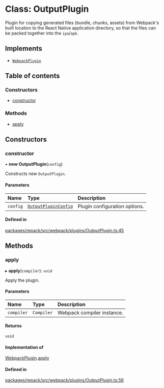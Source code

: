 # Class: OutputPlugin

Plugin for copying generated files (bundle, chunks, assets) from Webpack's built location to the
React Native application directory, so that the files can be packed together into the `ipa`/`apk`.

## Implements

- [`WebpackPlugin`](../interfaces/WebpackPlugin.md)

## Table of contents

### Constructors

- [constructor](./OutputPlugin.md#constructor)

### Methods

- [apply](./OutputPlugin.md#apply)

## Constructors

### constructor

• **new OutputPlugin**(`config`)

Constructs new `OutputPlugin`.

#### Parameters

| Name | Type | Description |
| :------ | :------ | :------ |
| `config` | [`OutputPluginConfig`](../interfaces/OutputPluginConfig.md) | Plugin configuration options. |

#### Defined in

[packages/repack/src/webpack/plugins/OutputPlugin.ts:45](https://github.com/callstack/repack/blob/a78f6b9/packages/repack/src/webpack/plugins/OutputPlugin.ts#L45)

## Methods

### apply

▸ **apply**(`compiler`): `void`

Apply the plugin.

#### Parameters

| Name | Type | Description |
| :------ | :------ | :------ |
| `compiler` | `Compiler` | Webpack compiler instance. |

#### Returns

`void`

#### Implementation of

[WebpackPlugin](../interfaces/WebpackPlugin.md).[apply](../interfaces/WebpackPlugin.md#apply)

#### Defined in

[packages/repack/src/webpack/plugins/OutputPlugin.ts:56](https://github.com/callstack/repack/blob/a78f6b9/packages/repack/src/webpack/plugins/OutputPlugin.ts#L56)
